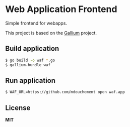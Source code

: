 # Web Application Frontend

Simple frontend for webapps.

This project is based on the [Gallium](https://github.com/alexflint/gallium) project.

## Build application

```sh
$ go build -o waf *.go
$ gallium-bundle waf
```

## Run application

```sh
$ WAF_URL=https://github.com/mdouchement open waf.app
```

## License

**MIT**
